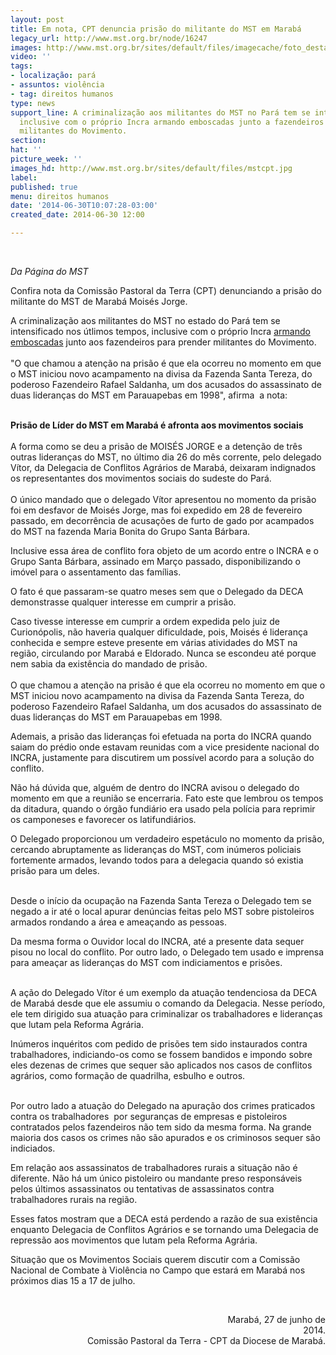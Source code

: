 ```yaml
---
layout: post
title: Em nota, CPT denuncia prisão do militante do MST em Marabá
legacy_url: http://www.mst.org.br/node/16247
images: http://www.mst.org.br/sites/default/files/imagecache/foto_destaque/mstcpt.jpg
video: ''
tags:
- localização: pará
- assuntos: violência
- tag: direitos humanos
type: news
support_line: A criminalização aos militantes do MST no Pará tem se intensificado,
  inclusive com o próprio Incra armando emboscadas junto a fazendeiros para prender
  militantes do Movimento.
section: 
hat: ''
picture_week: ''
images_hd: http://www.mst.org.br/sites/default/files/mstcpt.jpg
label: 
published: true
menu: direitos humanos
date: '2014-06-30T10:07:28-03:00'
created_date: 2014-06-30 12:00

---
```

<p>&nbsp;</p><p><em>Da Página do MST</em></p><p>Confira nota da Comissão Pastoral da Terra (CPT) denunciando a prisão do militante do MST&nbsp;de Marabá Moisés Jorge.</p><p>A criminalização aos militantes do MST no estado do Pará tem se intensificado nos útlimos tempos, inclusive com o próprio Incra <a href="http://www.mst.org.br/node/16243">armando emboscadas</a> junto aos fazendeiros para prender militantes do Movimento. <br><br>"O que chamou a atenção na prisão é que ela ocorreu no momento em que o  MST iniciou novo acampamento na divisa da Fazenda Santa Tereza, do  poderoso Fazendeiro Rafael Saldanha, um dos acusados do assassinato de  duas lideranças do MST em Parauapebas em 1998", afirma&nbsp; a nota:</p><p style="text-align: left;"><strong><br>Prisão de Líder do MST&nbsp;em Marabá é afronta aos movimentos sociais</strong><br>&nbsp;<br>A forma como se deu a prisão de MOISÉS JORGE e a detenção de três outras lideranças do MST, no último dia 26 do mês corrente, pelo delegado Vítor, da Delegacia de Conflitos Agrários de Marabá, deixaram indignados os representantes dos movimentos sociais do sudeste do Pará.<br><br>O único mandado que o delegado Vítor apresentou no momento da prisão foi em desfavor de Moisés Jorge, mas foi expedido em 28 de fevereiro passado, em decorrência de acusações de furto de gado por acampados do MST na fazenda Maria Bonita do Grupo Santa Bárbara.&nbsp;</p><p>Inclusive essa área de conflito fora objeto de um acordo entre o INCRA e o Grupo Santa Bárbara, assinado em Março passado, disponibilizando o imóvel para o assentamento das famílias.</p><p>O fato é que passaram-se quatro meses sem que o Delegado da DECA demonstrasse qualquer interesse em cumprir a prisão.&nbsp;</p><p>Caso tivesse interesse em cumprir a ordem expedida pelo juiz de Curionópolis, não haveria qualquer dificuldade, pois, Moisés é liderança conhecida e sempre esteve presente em várias atividades do MST na região, circulando por Marabá e Eldorado. Nunca se escondeu até porque nem sabia da existência do mandado de prisão.<br><br>O que chamou a atenção na prisão é que ela ocorreu no momento em que o MST iniciou novo acampamento na divisa da Fazenda Santa Tereza, do poderoso Fazendeiro Rafael Saldanha, um dos acusados do assassinato de duas lideranças do MST em Parauapebas em 1998.</p><p>Ademais, a prisão das lideranças foi efetuada na porta do INCRA quando saiam do prédio onde estavam reunidas com a vice presidente nacional do INCRA, justamente para discutirem um possível acordo para a solução do conflito.</p><p>Não há dúvida que, alguém de dentro do INCRA avisou o delegado do momento em que a reunião se encerraria. Fato este que lembrou os tempos da ditadura, quando o órgão fundiário era usado pela polícia para reprimir os camponeses e favorecer os latifundiários.</p><p>O Delegado proporcionou um verdadeiro espetáculo no momento da prisão, cercando abruptamente as lideranças do MST, com inúmeros policiais fortemente armados, levando todos para a delegacia quando só existia prisão para um deles.<br>&nbsp;</p><p>Desde o início da ocupação na Fazenda Santa Tereza o Delegado tem se negado a ir até o local apurar denúncias feitas pelo MST sobre pistoleiros armados rondando a área e ameaçando as pessoas.</p><p>Da mesma forma o Ouvidor local do INCRA, até a presente data sequer pisou no local do conflito. Por outro lado, o Delegado tem usado e imprensa para ameaçar as lideranças do MST com indiciamentos e prisões.<br>&nbsp;</p><p>A ação do Delegado Vítor é um exemplo da atuação tendenciosa da DECA de Marabá desde que ele assumiu o comando da Delegacia. Nesse período, ele tem dirigido sua atuação para criminalizar os trabalhadores e lideranças que lutam pela Reforma Agrária.</p><p>Inúmeros inquéritos com pedido de prisões tem sido instaurados contra trabalhadores, indiciando-os como se fossem bandidos e impondo sobre eles dezenas de crimes que sequer são aplicados nos casos de conflitos agrários, como formação de quadrilha, esbulho e outros.<br>&nbsp;</p><p>Por outro lado a atuação do Delegado na apuração dos crimes praticados contra os trabalhadores&nbsp; por seguranças de empresas e pistoleiros contratados pelos fazendeiros não tem sido da mesma forma. Na grande maioria dos casos os crimes não são apurados e os criminosos sequer são indiciados.</p><p>Em relação aos assassinatos de trabalhadores rurais a situação não é diferente. Não há um único pistoleiro ou mandante preso responsáveis pelos últimos assassinatos ou tentativas de assassinatos contra trabalhadores rurais na região.</p><p>Esses fatos mostram que a DECA está perdendo a razão de sua existência enquanto Delegacia de Conflitos Agrários e se tornando uma Delegacia de repressão aos movimentos que lutam pela Reforma Agrária.</p><p style="text-align: left;">Situação que os Movimentos Sociais querem discutir com a Comissão Nacional de Combate à Violência no Campo que estará em Marabá nos próximos dias 15 a 17 de julho.</p><p>&nbsp;</p><p style="text-align: right;">&nbsp; &nbsp; &nbsp; &nbsp; &nbsp; &nbsp; &nbsp; &nbsp; &nbsp; &nbsp; &nbsp; &nbsp; &nbsp; &nbsp; &nbsp; &nbsp; &nbsp; &nbsp; &nbsp; &nbsp; &nbsp; &nbsp; &nbsp; &nbsp; &nbsp; &nbsp; &nbsp; &nbsp; &nbsp; &nbsp; &nbsp; &nbsp; &nbsp; &nbsp; &nbsp; &nbsp; &nbsp; &nbsp; &nbsp; &nbsp; &nbsp; &nbsp; &nbsp;Marabá, 27 de junho de 2014.<br>Comissão Pastoral da Terra - CPT da Diocese de Marabá.</p><p style="text-align: right;">&nbsp;</p>
